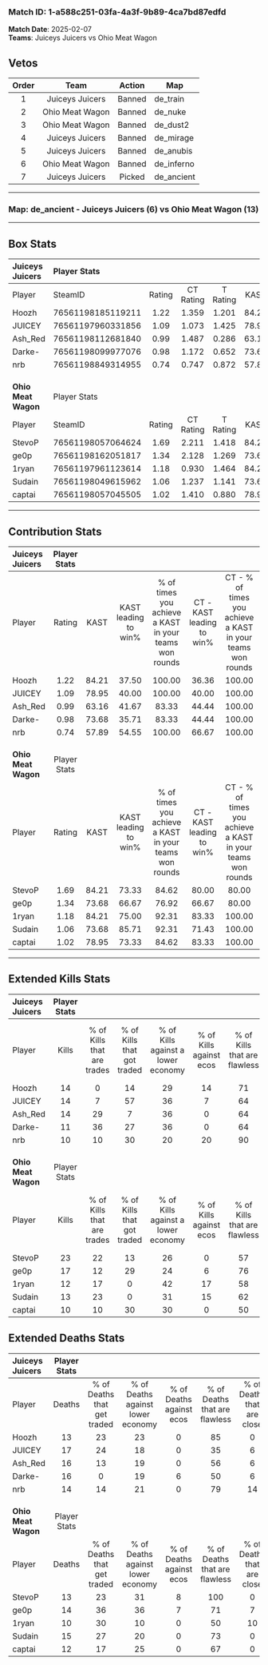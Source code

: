### Match ID: 1-a588c251-03fa-4a3f-9b89-4ca7bd87edfd  
**Match Date**: 2025-02-07  
**Teams**: Juiceys Juicers vs Ohio Meat Wagon  

## Vetos  

| Order | Team | Action | Map |
| :---: | :--: | :----: | --- |
| 1 | Juiceys Juicers | Banned | de_train |
| 2 | Ohio Meat Wagon | Banned | de_nuke |
| 3 | Ohio Meat Wagon | Banned | de_dust2 |
| 4 | Juiceys Juicers | Banned | de_mirage |
| 5 | Juiceys Juicers | Banned | de_anubis |
| 6 | Ohio Meat Wagon | Banned | de_inferno |
| 7 | Juiceys Juicers | Picked | de_ancient |

---  

### **Map**: de_ancient - Juiceys Juicers (6) vs Ohio Meat Wagon (13)  
---  

## Box Stats  

| **Juiceys Juicers** | Player Stats      |        |           |          |       |       |       |         |        |      |     |
| :- | :- | :-: | :-: | :-: | :-: | :-: | :-: | :-: | :-: | :-: | :-: |
| Player              | SteamID           | Rating | CT Rating | T Rating | KAST  |  ADR  | Kills | Assists | Deaths | K/D  | HS% |
| Hoozh               | 76561198185119211 |  1.22  |   1.359   |  1.201   | 84.21 | 75.6  |  14   |    5    |   13   | 1.08 | 35  |
| JUICEY              | 76561197960331856 |  1.09  |   1.073   |  1.425   | 78.95 | 86.0  |  14   |    3    |   17   | 0.82 | 57  |
| Ash_Red             | 76561198112681840 |  0.99  |   1.487   |  0.286   | 63.16 | 81.3  |  14   |    3    |   16   | 0.88 | 85  |
| Darke-              | 76561198099977076 |  0.98  |   1.172   |  0.652   | 73.68 | 85.2  |  11   |   10    |   16   | 0.69 | 54  |
| nrb                 | 76561198849314955 |  0.74  |   0.747   |  0.872   | 57.89 | 54.7  |  10   |    3    |   14   | 0.71 | 50  |
|                     |                   |        |           |          |       |       |       |         |        |      |     |
|                     |                   |        |           |          |       |       |       |         |        |      |     |
|                     |                   |        |           |          |       |       |       |         |        |      |     |
| **Ohio Meat Wagon** | Player Stats      |        |           |          |       |       |       |         |        |      |     |
| Player              | SteamID           | Rating | CT Rating | T Rating | KAST  |  ADR  | Kills | Assists | Deaths | K/D  | HS% |
| StevoP              | 76561198057064624 |  1.69  |   2.211   |  1.418   | 84.21 | 103.0 |  23   |    1    |   13   | 1.77 | 60  |
| ge0p                | 76561198162051817 |  1.34  |   2.128   |  1.269   | 73.68 | 103.0 |  17   |    6    |   14   | 1.21 | 47  |
| 1ryan               | 76561197961123614 |  1.18  |   0.930   |  1.464   | 84.21 | 67.5  |  12   |    4    |   10   | 1.20 | 50  |
| Sudain              | 76561198049615962 |  1.06  |   1.237   |  1.141   | 73.68 | 76.7  |  13   |    9    |   15   | 0.87 | 61  |
| captai              | 76561198057045505 |  1.02  |   1.410   |  0.880   | 78.95 | 69.0  |  10   |    8    |   12   | 0.83 | 40  |
---  

## Contribution Stats  

| **Juiceys Juicers** | Player Stats |       |                      |                                                        |                           |                                                             |                          |                                                            |
| :- | :-: | :-: | :-: | :-: | :-: | :-: | :-: | :-: |
| Player              |    Rating    | KAST  | KAST leading to win% | % of times you achieve a KAST in your teams won rounds | CT - KAST leading to win% | CT - % of times you achieve a KAST in your teams won rounds | T - KAST leading to win% | T - % of times you achieve a KAST in your teams won rounds |
| Hoozh               |     1.22     | 84.21 |        37.50         |                         100.00                         |           36.36           |                           100.00                            |          40.00           |                           100.00                           |
| JUICEY              |     1.09     | 78.95 |        40.00         |                         100.00                         |           40.00           |                           100.00                            |          40.00           |                           100.00                           |
| Ash_Red             |     0.99     | 63.16 |        41.67         |                         83.33                          |           44.44           |                           100.00                            |          33.33           |                           50.00                            |
| Darke-              |     0.98     | 73.68 |        35.71         |                         83.33                          |           44.44           |                           100.00                            |          20.00           |                           50.00                            |
| nrb                 |     0.74     | 57.89 |        54.55         |                         100.00                         |           66.67           |                           100.00                            |          40.00           |                           100.00                           |
|                     |              |       |                      |                                                        |                           |                                                             |                          |                                                            |
|                     |              |       |                      |                                                        |                           |                                                             |                          |                                                            |
|                     |              |       |                      |                                                        |                           |                                                             |                          |                                                            |
| **Ohio Meat Wagon** | Player Stats |       |                      |                                                        |                           |                                                             |                          |                                                            |
| Player              |    Rating    | KAST  | KAST leading to win% | % of times you achieve a KAST in your teams won rounds | CT - KAST leading to win% | CT - % of times you achieve a KAST in your teams won rounds | T - KAST leading to win% | T - % of times you achieve a KAST in your teams won rounds |
| StevoP              |     1.69     | 84.21 |        73.33         |                         84.62                          |           80.00           |                            80.00                            |          70.00           |                           87.50                            |
| ge0p                |     1.34     | 73.68 |        66.67         |                         76.92                          |           66.67           |                            80.00                            |          66.67           |                           75.00                            |
| 1ryan               |     1.18     | 84.21 |        75.00         |                         92.31                          |           83.33           |                           100.00                            |          70.00           |                           87.50                            |
| Sudain              |     1.06     | 73.68 |        85.71         |                         92.31                          |           71.43           |                           100.00                            |          100.00          |                           87.50                            |
| captai              |     1.02     | 78.95 |        73.33         |                         84.62                          |           83.33           |                           100.00                            |          66.67           |                           75.00                            |
---  

## Extended Kills Stats  

| **Juiceys Juicers** | Player Stats |                            |                            |                                    |                         |                              |                                 |                                       |                    |           |
| :- | :-: | :-: | :-: | :-: | :-: | :-: | :-: | :-: | :-: | :-: |
| Player              |    Kills     | % of Kills that are trades | % of Kills that got traded | % of Kills against a lower economy | % of Kills against ecos | % of Kills that are flawless | % of Kills that are close duels | % of Kills that are assisted by flash | Pistol Round Kills | AWP Kills |
| Hoozh               |      14      |             0              |             14             |                 29                 |           14            |              71              |                0                |                   7                   |         6          |     1     |
| JUICEY              |      14      |             7              |             57             |                 36                 |            7            |              64              |                7                |                   7                   |         0          |     3     |
| Ash_Red             |      14      |             29             |             7              |                 36                 |            0            |              64              |                0                |                   0                   |         0          |     0     |
| Darke-              |      11      |             36             |             27             |                 36                 |            0            |              64              |                0                |                   9                   |         0          |     3     |
| nrb                 |      10      |             10             |             30             |                 20                 |           20            |              90              |               10                |                   0                   |         0          |     1     |
|                     |              |                            |                            |                                    |                         |                              |                                 |                                       |                    |           |
|                     |              |                            |                            |                                    |                         |                              |                                 |                                       |                    |           |
|                     |              |                            |                            |                                    |                         |                              |                                 |                                       |                    |           |
| **Ohio Meat Wagon** | Player Stats |                            |                            |                                    |                         |                              |                                 |                                       |                    |           |
| Player              |    Kills     | % of Kills that are trades | % of Kills that got traded | % of Kills against a lower economy | % of Kills against ecos | % of Kills that are flawless | % of Kills that are close duels | % of Kills that are assisted by flash | Pistol Round Kills | AWP Kills |
| StevoP              |      23      |             22             |             13             |                 26                 |            0            |              57              |                4                |                   0                   |         3          |     6     |
| ge0p                |      17      |             12             |             29             |                 24                 |            6            |              76              |                6                |                  12                   |         0          |     2     |
| 1ryan               |      12      |             17             |             0              |                 42                 |           17            |              58              |               17                |                   8                   |         0          |     1     |
| Sudain              |      13      |             23             |             0              |                 31                 |           15            |              62              |                0                |                   0                   |         0          |     1     |
| captai              |      10      |             10             |             30             |                 30                 |            0            |              50              |               10                |                   0                   |         0          |     0     |
## Extended Deaths Stats  

| **Juiceys Juicers** | Player Stats |                             |                                   |                          |                               |                            |                           |               |
| :- | :-: | :-: | :-: | :-: | :-: | :-: | :-: | :-: |
| Player              |    Deaths    | % of Deaths that get traded | % of Deaths against lower economy | % of Deaths against ecos | % of Deaths that are flawless | % of Deaths that are close | % of Deaths while blinded | Deaths to AWP |
| Hoozh               |      13      |             23              |                23                 |            0             |              85               |             0              |             8             |       1       |
| JUICEY              |      17      |             24              |                18                 |            0             |              35               |             6              |             0             |       1       |
| Ash_Red             |      16      |             13              |                19                 |            0             |              56               |             6              |             6             |       0       |
| Darke-              |      16      |              0              |                19                 |            6             |              50               |             6              |             0             |       0       |
| nrb                 |      14      |             14              |                21                 |            0             |              79               |             14             |             7             |       1       |
|                     |              |                             |                                   |                          |                               |                            |                           |               |
|                     |              |                             |                                   |                          |                               |                            |                           |               |
|                     |              |                             |                                   |                          |                               |                            |                           |               |
| **Ohio Meat Wagon** | Player Stats |                             |                                   |                          |                               |                            |                           |               |
| Player              |    Deaths    | % of Deaths that get traded | % of Deaths against lower economy | % of Deaths against ecos | % of Deaths that are flawless | % of Deaths that are close | % of Deaths while blinded | Deaths to AWP |
| StevoP              |      13      |             23              |                31                 |            8             |              100              |             0              |             0             |       2       |
| ge0p                |      14      |             36              |                36                 |            7             |              71               |             7              |             0             |       1       |
| 1ryan               |      10      |             30              |                10                 |            0             |              50               |             10             |            30             |       0       |
| Sudain              |      15      |             27              |                20                 |            0             |              73               |             0              |             0             |       2       |
| captai              |      12      |             17              |                25                 |            0             |              67               |             0              |             0             |       1       |
